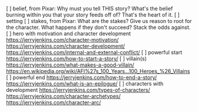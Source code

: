 [ ] belief, from Pixar: Why must you tell THIS story? What's the belief burning within you that your story feeds off of? That's the heart of it.
[ ] setting
[ ] stakes, from Pixar: What are the stakes? Give us reason to root for the character. What happens if they don't succeed? Stack the odds against.
[ ] hero with motivation and character development https://jerryjenkins.com/character-motivation/ https://jerryjenkins.com/character-development/ https://jerryjenkins.com/internal-and-external-conflict/
[ ] powerful start https://jerryjenkins.com/how-to-start-a-story/
[ ] villain(s) https://jerryjenkins.com/what-makes-a-good-villain/ https://en.wikipedia.org/wiki/AFI%27s_100_Years...100_Heroes_%26_Villains
[ ] powerful end https://jerryjenkins.com/how-to-end-a-story/ https://jerryjenkins.com/what-is-an-epilogue/
[ ] characters with development https://jerryjenkins.com/types-of-characters/ https://jerryjenkins.com/character-archetypes/ https://jerryjenkins.com/character-arc/


